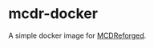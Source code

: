 # mcdr-docker

A simple docker image for [MCDReforged](https://github.com/Fallen-Breath/MCDReforged).
